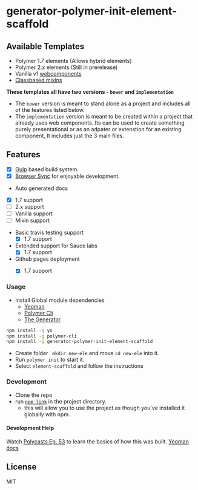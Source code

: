 # generator-polymer-init-element-scaffold

## Available Templates

- Polymer 1.7 elements (Allows hybrid elements)
- Polymer 2.x elements (Still in prerelease)
- Vanilla v1 [webcomponents](https://developers.google.com/web/fundamentals/getting-started/primers/customelements)
- [Classbased mixins](http://justinfagnani.com/2015/12/21/real-mixins-with-javascript-classes/)

**These templates all have two versions -  `bower` and `implementation`**

- The `bower` version is meant to stand alone as a project and includes all of the features listed below.
- The `implementation` version is meant to be created within a project that already uses web components. Its can be used to create something purely presentational or as an adpater or extenstion for an existing component, It includes just the 3 main files.

## Features

- [x] [Gulp](http://gulpjs.com/) based build system.
- [x] [Browser Sync](https://www.browsersync.io/) for enjoyable development.

- Auto generated docs
 - [x] 1.7 support
 - [ ] 2.x support
 - [ ] Vanilla support
 - [ ] Mixin support
- Basic travis testing support
  - [x] 1.7 support
- Extended support for Sauce labs
  - [x] 1.7 support
- Github pages deployment
  - [x] 1.7 support


### Usage

- Install Global module dependencies
  - [Yeoman](http://yeoman.io)
  - [Polymer Cli](https://github.com/Polymer/polymer-cli)
  - [The Generator](https://www.npmjs.com/package/generator-polymer-init-element-scaffold)

```bash
npm install -g yo
npm install -g polymer-cli
npm install -g generator-polymer-init-element-scaffold
```

- Create folder ` mkdir new-ele` and move `cd new-ele` into it.
- Run `polymer init` to start it.
- Select `element-scaffold` and follow the instructions


### Development

- Clone the repo
- run [`npm link`](https://docs.npmjs.com/cli/link) in the project directory.
  - this will allow you to use the project as though you've installed it globally with npm.

#### Development Help

Watch [Polycasts Ep. 53](https://www.youtube.com/watch?v=A_OEdyhgnKc&list=PLNYkxOF6rcIDdS7HWIC_BYRunV6MHs5xo&index=1) to learn the basics of how this was built.
[Yeoman docs](http://yeoman.io/authoring/)

## License

MIT
